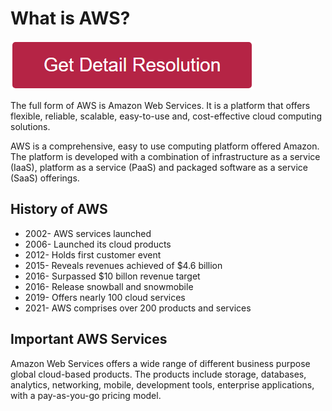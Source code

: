 # What is AWS?

[![what is aws](redd.png)](https://icncomputer.com/what-is-aws/)


The full form of AWS is Amazon Web Services. It is a platform that offers flexible, reliable, scalable, easy-to-use and, cost-effective cloud computing solutions.

AWS is a comprehensive, easy to use computing platform offered Amazon. The platform is developed with a combination of infrastructure as a service (IaaS), platform as a service (PaaS) and packaged software as a service (SaaS) offerings.

## History of AWS

* 2002- AWS services launched
* 2006- Launched its cloud products
* 2012- Holds first customer event
* 2015- Reveals revenues achieved of $4.6 billion
* 2016- Surpassed $10 billon revenue target
* 2016- Release snowball and snowmobile
* 2019- Offers nearly 100 cloud services
* 2021- AWS comprises over 200 products and services

## Important AWS Services

Amazon Web Services offers a wide range of different business purpose global cloud-based products. The products include storage, databases, analytics, networking, mobile, development tools, enterprise applications, with a pay-as-you-go pricing model.
